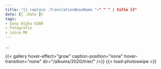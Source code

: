 ```yaml
---
title: "{{ replace .TranslationBaseName "-" " " | title }}"
date: {{ .Date }}
tags:
- Sony Alpha 6300
- Fotografie
- Leica M6
---
```


...

<!--more-->

{{< gallery hover-effect="grow" caption-position="none" hover-transition="none" dir="/albums/2020/trier/" />}}
{{< load-photoswipe >}}
